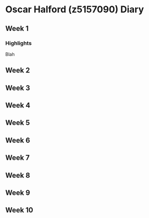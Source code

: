 # Oscar Halford (z5157090) Diary

## Week 1

### Highlights 
Blah

## Week 2

## Week 3

## Week 4

## Week 5

## Week 6

## Week 7

## Week 8

## Week 9

## Week 10
